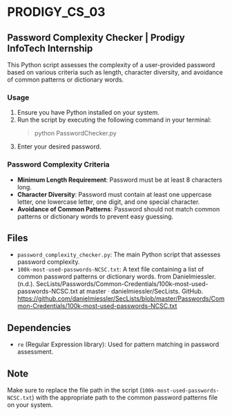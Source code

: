 # PRODIGY_CS_03

## Password Complexity Checker | Prodigy InfoTech Internship
This Python script assesses the complexity of a user-provided password based on various criteria such as length, character diversity, and avoidance of common patterns or dictionary words.

### Usage

1. Ensure you have Python installed on your system.
2. Run the script by executing the following command in your terminal: 
    > python PasswordChecker.py
3. Enter your desired password.

### Password Complexity Criteria

- **Minimum Length Requirement**: Password must be at least 8 characters long.
- **Character Diversity**: Password must contain at least one uppercase letter, one lowercase letter, one digit, and one special character.
- **Avoidance of Common Patterns**: Password should not match common patterns or dictionary words to prevent easy guessing.

## Files

- `password_complexity_checker.py`: The main Python script that assesses password complexity.
- `100k-most-used-passwords-NCSC.txt`: A text file containing a list of common password patterns or dictionary words. 
from Danielmiessler. (n.d.). SecLists/Passwords/Common-Credentials/100k-most-used-passwords-NCSC.txt at master · danielmiessler/SecLists. GitHub. https://github.com/danielmiessler/SecLists/blob/master/Passwords/Common-Credentials/100k-most-used-passwords-NCSC.txt

## Dependencies

- `re` (Regular Expression library): Used for pattern matching in password assessment.

## Note

Make sure to replace the file path in the script (`100k-most-used-passwords-NCSC.txt`) with the appropriate path to the common password patterns file on your system.




